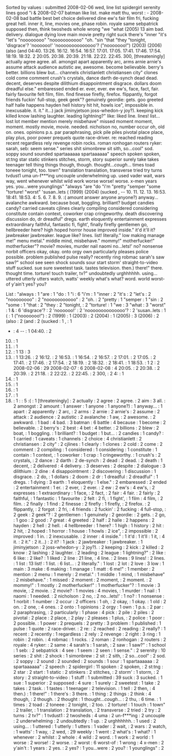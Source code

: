 Sorted by values :
submitted 2008-02-06 wed, line list spidergirl serenity lines good "i & 2008-02-07 batman like list. make matt thu, worst : - 2008-02-08 bad battle best bet choice delivered dine ew's fair film fri, fucking great hell. inner it, line, movies one, phase robin. royale same sebpatrick supposed then, think twosheds whole wrong "we "what (2005) 13 aim bad. delivery. dialogue dying love main movie pretty right suck there's "inner "it's "let's "noooooooo" "nooooooooooo" "oh. "sin "that "they "tonight, 'disgrace'? 'noooooo!' 'noooooooooooooo'? ("nooooooo!") (2003) (2006) (also (and 04:40. 13:26. 16:12. 16:54. 16:57. 17:01. 17:05. 17:41. 17:46. 17:54. 18:19. 18:32. 2 20:05. 20:38. 20:39. 21:18. 22:22. 22:45. 300, [threateningly] actually agree agree. all. amongst apart apparently arc, arms arnie arnie's assume attack audience autistic aw, awesome. become believable. berry's better. billions blew but... channels christianlett christiansen city" clones cold come comment crush's crystals, dance darth de-synch dead dead. decent, deserves despite dilithium disappointment disgrace. dollars doom dreadful else." embaressed ended er. ever, ever. ew ew's, face, fact, fair. fairly favourite felt film, film. find finesse firefly, firefox. flippantly, forgot friends fuckin' full-stop, geek geek"? genuinely geordie: gets. goo greeted half halle happens hayden hell history hit hit, howls ice", impossible in. inexcusable. it. it." it...) jack jiminyjetson joss-whedon-y joy?). keeping kick killed know lashing laughter. leading lightning?" like: liked line. lines! list... lost lot member mention merely misbehave" missed moment moment, moment. mostly movie, movie. needed. nicholson no, number occur oh, old on. ones. opinions p.s. par paraphrasing, pick pile piles pivotal place place, play plus, poor power prequels quote race-driver. re: reached reading recent regardless rely revenge robin rocks. roman ronhogan routers ryker: sarah, seb: seem sense." series shit simonbrew sit sith, so...cool" sod. soppy sound sounded spartaaaaaa spartaaaaaa" speech spoken spoken, st:tng star static stinkers stitches, storm, story superior surely take takes teenager tell thing things though, though. thought...*cough*... times toad toneee tonight, too. town" translation translation, transverse tried try turns tvdust1 uma un-f***ing uncouple underwhelming up. used vader wait, wars way, went whenever whilst wild work worse worse! worse. x-men years yes. you...were younglings" "always "are "do "i'm "pretty "semper "some "torture! "worst" 'susan..lets ( (1999) (2004) (sucked , -- 10. 11. 12. 13. 16:53. 18:41. 18:53. 4: 5. 6. 7. 8. 9. :( amount answer anyone anyone?) anyway... avalanche awkward. because boat, boggling. brilliant? budget candies candy? carried caveats cjlines clearly compiling considered considering constitute contain context, coworker crap cringeworthy. death discovering discussion do, dr dreadful" dregs. earth eloquently entertainment expresses extraordinary faithful, fantastic fi, fight', finally firefly gentlemen go, hellbreeder here? high hoped horror house improved inside." it'd it'll it? jawbreaker jawbreaker. league like? lines. list! literally." low making manage me!" menu metal." middle mind, misbehave." mommy!" motherfucker!" motherfucker"? movie? movies, murder nail naomi no...lets!' no? nonsense norbit officers okay, okay. onto orgy own particularly pleases police possible. problem published pulse really? recently ring robmac sarah's saw saw?" school see seen shock sounds sour start storm' straight-to-video stuff sucked. sue sure sweetest task. tastes television. then.) there!" there. thought time. torture! touch trailer, tv?" undoubtedly urghhhhhh. using... uttered utterly utters watch, watts' weekly what's what? word. world worst-of y'ain't yes? you? 

List :
"always : 1
"are : 1
"do : 1
"i : 6
"i'm : 1
"inner : 2
"it's : 2
"let's : 2
"noooooooo" : 2
"nooooooooooo" : 2
"oh. : 2
"pretty : 1
"semper : 1
"sin : 2
"some : 1
"that : 2
"they : 2
"tonight, : 2
"torture! : 1
"we : 3
"what : 3
"worst" : 1
& : 6
'disgrace'? : 2
'noooooo!' : 2
'noooooooooooooo'? : 2
'susan..lets : 1
( : 1
("nooooooo!") : 2
(1999) : 1
(2003) : 2
(2004) : 1
(2005) : 3
(2006) : 2
(also : 2
(and : 2
(sucked : 1
, : 1
- : 4
-- : 1
04:40. : 2
10. : 1
11. : 1
12. : 1
13 : 3
13. : 1
13:26. : 2
16:12. : 2
16:53. : 1
16:54. : 2
16:57. : 2
17:01. : 2
17:05. : 2
17:41. : 2
17:46. : 2
17:54. : 2
18:19. : 2
18:32. : 2
18:41. : 1
18:53. : 1
2 : 2
2008-02-06 : 29
2008-02-07 : 6
2008-02-08 : 4
20:05. : 2
20:38. : 2
20:39. : 2
21:18. : 2
22:22. : 2
22:45. : 2
300, : 2
4: : 1
5. : 1
6. : 1
7. : 1
8. : 1
9. : 1
: : 5
:( : 1
[threateningly] : 2
actually : 2
agree : 2
agree. : 2
aim : 3
all. : 2
amongst : 2
amount : 1
answer : 1
anyone : 1
anyone?) : 1
anyway... : 1
apart : 2
apparently : 2
arc, : 2
arms : 2
arnie : 2
arnie's : 2
assume : 2
attack : 2
audience : 2
autistic : 2
avalanche : 1
aw, : 2
awesome. : 2
awkward. : 1
bad : 4
bad. : 3
batman : 6
battle : 4
because : 1
become : 2
believable. : 2
berry's : 2
best : 4
bet : 4
better. : 2
billions : 2
blew : 2
boat, : 1
boggling. : 1
brilliant? : 1
budget : 1
but... : 2
candies : 1
candy? : 1
carried : 1
caveats : 1
channels : 2
choice : 4
christianlett : 2
christiansen : 2
city" : 2
cjlines : 1
clearly : 1
clones : 2
cold : 2
come : 2
comment : 2
compiling : 1
considered : 1
considering : 1
constitute : 1
contain : 1
context, : 1
coworker : 1
crap : 1
cringeworthy. : 1
crush's : 2
crystals, : 2
dance : 2
darth : 2
de-synch : 2
dead : 2
dead. : 2
death : 1
decent, : 2
delivered : 4
delivery. : 3
deserves : 2
despite : 2
dialogue : 3
dilithium : 2
dine : 4
disappointment : 2
discovering : 1
discussion : 1
disgrace. : 2
do, : 1
dollars : 2
doom : 2
dr : 1
dreadful : 2
dreadful" : 1
dregs. : 1
dying : 3
earth : 1
eloquently : 1
else." : 2
embaressed : 2
ended : 2
entertainment : 1
er. : 2
ever, : 2
ever. : 2
ew : 2
ew's : 4
ew's, : 2
expresses : 1
extraordinary : 1
face, : 2
fact, : 2
fair : 4
fair. : 2
fairly : 2
faithful, : 1
fantastic : 1
favourite : 2
felt : 2
fi, : 1
fight', : 1
film : 4
film, : 2
film. : 2
finally : 1
find : 2
finesse : 2
firefly : 1
firefly, : 2
firefox. : 2
flippantly, : 2
forgot : 2
fri, : 4
friends : 2
fuckin' : 2
fucking : 4
full-stop, : 2
geek : 2
geek"? : 2
gentlemen : 1
genuinely : 2
geordie: : 2
gets. : 2
go, : 1
goo : 2
good : 7
great : 4
greeted : 2
half : 2
halle : 2
happens : 2
hayden : 2
hell : 2
hell. : 4
hellbreeder : 1
here? : 1
high : 1
history : 2
hit : 2
hit, : 2
hoped : 1
horror : 1
house : 1
howls : 2
ice", : 2
impossible : 2
improved : 1
in. : 2
inexcusable. : 2
inner : 4
inside." : 1
it'd : 1
it'll : 1
it, : 4
it. : 2
it." : 2
it...) : 2
it? : 1
jack : 2
jawbreaker : 1
jawbreaker. : 1
jiminyjetson : 2
joss-whedon-y : 2
joy?). : 2
keeping : 2
kick : 2
killed : 2
know : 2
lashing : 2
laughter. : 2
leading : 2
league : 1
lightning?" : 2
like : 6
like: : 2
like? : 1
liked : 2
line : 21
line, : 4
line. : 2
lines : 9
lines! : 2
lines. : 1
list : 13
list! : 1
list. : 6
list... : 2
literally." : 1
lost : 2
lot : 2
love : 3
low : 1
main : 3
make : 6
making : 1
manage : 1
matt : 6
me!" : 1
member : 2
mention : 2
menu : 1
merely : 2
metal." : 1
middle : 1
mind, : 1
misbehave" : 2
misbehave." : 1
missed : 2
moment : 2
moment, : 2
moment. : 2
mommy!" : 1
mostly : 2
motherfucker!" : 1
motherfucker"? : 1
movie : 3
movie, : 2
movie. : 2
movie? : 1
movies : 4
movies, : 1
murder : 1
nail : 1
naomi : 1
needed. : 2
nicholson : 2
no, : 2
no...lets!' : 1
no? : 1
nonsense : 1
norbit : 1
number : 2
occur : 2
officers : 1
oh, : 2
okay, : 1
okay. : 1
old : 2
on. : 2
one, : 4
ones. : 2
onto : 1
opinions : 2
orgy : 1
own : 1
p.s. : 2
par : 2
paraphrasing, : 2
particularly : 1
phase : 4
pick : 2
pile : 2
piles : 2
pivotal : 2
place : 2
place, : 2
play : 2
pleases : 1
plus, : 2
police : 1
poor : 2
possible. : 1
power : 2
prequels : 2
pretty : 3
problem : 1
published : 1
pulse : 1
quote : 2
race-driver. : 2
re: : 2
reached : 2
reading : 2
really? : 1
recent : 2
recently : 1
regardless : 2
rely : 2
revenge : 2
right : 3
ring : 1
robin : 2
robin. : 4
robmac : 1
rocks. : 2
roman : 2
ronhogan : 2
routers : 2
royale : 4
ryker: : 2
same : 4
sarah's : 1
sarah, : 2
saw : 1
saw?" : 1
school : 1
seb: : 2
sebpatrick : 4
see : 1
seem : 2
seen : 1
sense." : 2
serenity : 10
series : 2
shit : 2
shock : 1
simonbrew : 2
sit : 2
sith, : 2
so...cool" : 2
sod. : 2
soppy : 2
sound : 2
sounded : 2
sounds : 1
sour : 1
spartaaaaaa : 2
spartaaaaaa" : 2
speech : 2
spidergirl : 11
spoken : 2
spoken, : 2
st:tng : 2
star : 2
start : 1
static : 2
stinkers : 2
stitches, : 2
storm' : 1
storm, : 2
story : 2
straight-to-video : 1
stuff : 1
submitted : 39
suck : 3
sucked. : 1
sue : 1
superior : 2
supposed : 4
sure : 1
surely : 2
sweetest : 1
take : 2
takes : 2
task. : 1
tastes : 1
teenager : 2
television. : 1
tell : 2
then, : 4
then.) : 1
there!" : 1
there's : 3
there. : 1
thing : 2
things : 2
think : 4
though, : 2
though. : 2
thought : 1
thought...*cough*... : 2
thu, : 6
time. : 1
times : 2
toad : 2
toneee : 2
tonight, : 2
too. : 2
torture! : 1
touch : 1
town" : 2
trailer, : 1
translation : 2
translation, : 2
transverse : 2
tried : 2
try : 2
turns : 2
tv?" : 1
tvdust1 : 2
twosheds : 4
uma : 2
un-f***ing : 2
uncouple : 2
underwhelming : 2
undoubtedly : 1
up. : 2
urghhhhhh. : 1
used : 2
using... : 1
uttered : 1
utterly : 1
utters : 1
vader : 2
wait, : 2
wars : 2
watch, : 1
watts' : 1
way, : 2
wed, : 29
weekly : 1
went : 2
what's : 1
what? : 1
whenever : 2
whilst : 2
whole : 4
wild : 2
word. : 1
work : 2
world : 1
worse : 2
worse! : 2
worse. : 2
worst : 6
worst-of : 1
wrong : 4
x-men : 2
y'ain't : 1
years : 2
yes. : 2
yes? : 1
you...were : 2
you? : 1
younglings" : 2

